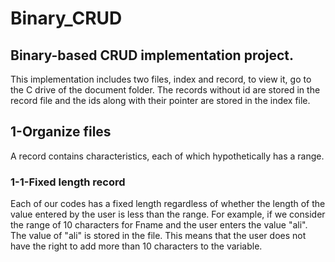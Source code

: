 # Binary_CRUD

## Binary-based CRUD implementation project.
This implementation includes two files, index and record, to view it, go to the C drive of the document folder.
The records without id are stored in the record file and the ids along with their pointer are stored in the index file.

## 1-Organize files
A record contains characteristics, each of which hypothetically has a range.

### 1-1-Fixed length record
Each of our codes has a fixed length regardless of whether the length of the value entered by the user is less than the range. For example, if we consider the range of 10 characters for Fname and the user enters the value "ali". The value of "ali" is stored in the file. This means that the user does not have the right to add more than 10 characters to the variable.

